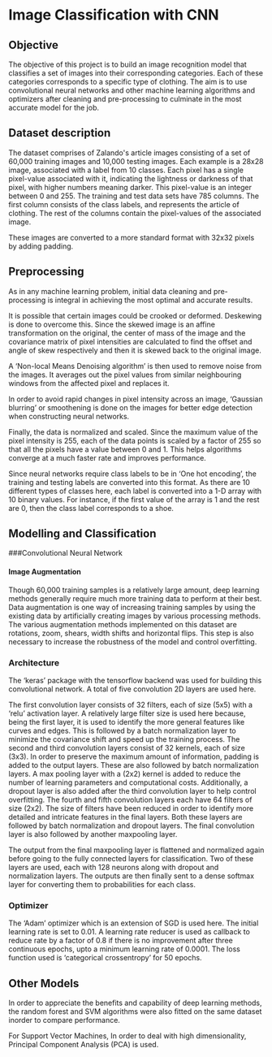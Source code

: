 # Image Classification with CNN

## Objective

The objective of this project is to build an image recognition model that classifies a set of images into their corresponding categories. Each of these categories corresponds to a specific type of clothing. The aim is to use convolutional neural networks and other machine learning algorithms and optimizers after cleaning and pre-processing to culminate in the most accurate model for the job.

## Dataset description

The dataset comprises of Zalando's article images consisting of a set of 60,000 training images and 10,000 testing images. Each example is a 28x28 image, associated with a label from 10 classes. Each pixel has a single pixel-value associated with it, indicating the lightness or darkness of that pixel, with higher numbers meaning darker. This pixel-value is an integer between 0 and 255. The training and test data sets have 785 columns. The first column consists of the class labels, and represents the article of clothing. The rest of the columns contain the pixel-values of the associated image.

These images are converted to a more standard format with 32x32 pixels by adding padding.


## Preprocessing

As in any machine learning problem, initial data cleaning and pre-processing is integral in achieving the most optimal and accurate results. 

It is possible that certain images could be crooked or deformed. Deskewing is done to overcome this. Since the skewed image is an affine transformation on the original, the center of mass of the image and the covariance matrix of pixel intensities are calculated to find the offset and angle of skew respectively and then it is skewed back to the original image. 

A ‘Non-local Means Denoising algorithm’ is then used to remove noise from the images. It averages out the pixel values from similar neighbouring windows from the affected pixel and replaces it. 

In order to avoid rapid changes in pixel intensity across an image, ‘Gaussian blurring’ or smoothening is done on the images for better edge detection when constructing neural networks.

Finally, the data is normalized and scaled. Since the maximum value of the pixel intensity is 255, each of the data points is scaled by a factor of 255 so that all the pixels have a value between 0 and 1. This helps algorithms converge at a much faster rate and improves performance.

Since neural networks require class labels to be in ‘One hot encoding’, the training and testing labels are converted into this format. As there are 10 different types of classes here, each label is converted into a 1-D array with 10 binary values. For instance, if the first value of the array is 1 and the rest are 0, then the class label corresponds to a shoe.


## Modelling and Classification

###Convolutional Neural Network

#### Image Augmentation

Though 60,000 training samples is a relatively large amount, deep learning methods generally require much more training data to perform at their best. Data augmentation is one way of increasing training samples by using the existing data by artificially creating images by various processing methods. The various augmentation methods implemented on this dataset are rotations, zoom, shears, width shifts and horizontal flips. This step is also necessary to increase the robustness of the model and control overfitting.


### Architecture

The ‘keras’ package with the tensorflow backend was used for building this convolutional network. A total of five convolution 2D layers are used here.

The first convolution layer consists of 32 filters, each of size (5x5) with a ‘relu’ activation layer. A relatively large filter size is used here because, being the first layer, it is used to identify the more general features like curves and edges. This is followed by a batch normalization layer to minimize the covariance shift and speed up the training process. The second and third convolution layers consist of 32 kernels, each of size (3x3). In order to preserve the maximum amount of information, padding is added to the output layers. These are also followed by batch normalization layers. A max pooling layer with a (2x2) kernel is added to reduce the number of learning parameters and computational costs. Additionally, a dropout layer is also added after the third convolution layer to help control overfitting. The fourth and fifth convolution layers each have 64 filters of size (2x2). The size of filters have been reduced in order to identify more detailed and intricate features in the final layers. Both these layers are followed by batch normalization and dropout layers. The final convolution layer is also followed by another maxpooling layer.

The output from the final maxpooling layer is flattened and normalized again before going to the fully connected layers for classification. Two of these layers are used, each with 128 neurons along with dropout and normalization layers. The outputs are then finally sent to a dense softmax layer for converting them to probabilities for each class.


### Optimizer

The ‘Adam’ optimizer which is an extension of SGD is used here. The initial learning rate is set to 0.01. A learning rate reducer is used as callback to reduce rate by a factor of 0.8 if there is no improvement after three continuous epochs, upto a minimum learning rate of 0.0001. The loss function used is ‘categorical crossentropy’ for 50 epochs.



## Other Models

In order to appreciate the benefits and capability of deep learning methods, the random forest and SVM algorithms were also fitted on the same dataset inorder to compare performance.

For Support Vector Machines, In order to deal with high dimensionality, Principal Component Analysis (PCA) is used.




